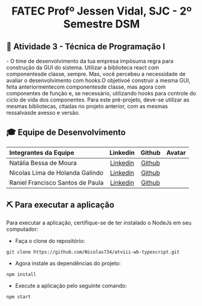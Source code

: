 <p align="center">
<h1 align="center"> FATEC Profº Jessen Vidal, SJC - 2º Semestre DSM </h1>

<h2> 📑 Atividade 3 - Técnica de Programação I </h2>
  - O  time  de  desenvolvimento  da  tua  empresa impôsuma  regra  para  construção  da GUI  do  sistema.  Utilizar a biblioteca  react  com componentesde  classe,  sempre. Mas,  você  percebeu a  necessidade  de  avaliar o desenvolvimento  com  hooks.O objetivoé  construir a  mesma  GUI, feita  anteriormentecom componentesde  classe,  mas  agora  com componentes  de  função  e,  se  necessário,  utilizando  hooks  para  controle  do  ciclo  de  vida  dos  componentes.
Para  este  pré-projeto,  deve-se  utilizar  as  mesmas  bibliotecas, citadas  no  projeto  anterior,  com as  mesmas ressalvasde avesso e versão.

<div id='equipe'>
<h2> 🎓 Equipe de Desenvolvimento </h2>

|Integrantes da Equipe|Linkedin|Github|Avatar|
|:---------|:-------:|:------:|:------:|
|Natália Bessa de Moura|[Linkedin](https://www.linkedin.com/in/natalia-bessa-59b671220/) | [Github](https://github.com/lirabessa)|
|Nicolas Lima de Holanda Galindo|[Linkedin](https://www.linkedin.com/in/nicolas-lima-2a75a3220/) | [Github](https://github.com/Nicolas734)|
|Raniel Francisco Santos de Paula|[Linkedin](https://www.linkedin.com/in/raniel-santos-204878222/)| [Github](https://github.com/Raniel-Santos)|

  
 <h2> ⛏️ Para executar a aplicação</h2>
  
  Para executar a aplicação, certifique-se de ter instalado o NodeJs em seu computador:
- Faça o clone do repositório:
```
git clone https://github.com/Nicolas734/atviii-wb-typescript.git
```
- Agora instale as dependências do projeto:
``` 
npm install
``` 
- Execute a aplicação pelo seguinte comando:
```
npm start  
